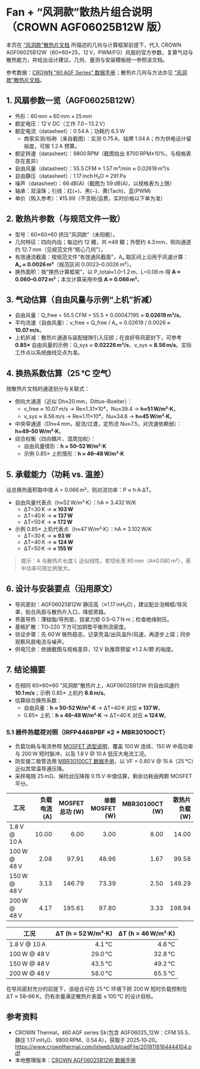 # Fan + “风洞款”散热片组合说明（CROWN AGF06025B12W 版）

本页在 [“风洞款”散热片文档](../heatsinks/wind_tunnel_60x60x60.md) 所描述的几何与计算框架前提下，代入 CROWN AGF06025B12W（60×60×25，12 V，PWM/FG）风扇的官方参数，复算气动与散热能力，并给出设计建议。几何、量测与安装模板统一参照该文档。

参考数据：[CROWN “60 AGF Series” 数据手册](./datasheets/CROWN-AGF06025B12W.md)；散热片几何与方法亦见 [“风洞款”散热片文档](../heatsinks/wind_tunnel_60x60x60.md)。

## 1. 风扇参数一览（AGF06025B12W）

- 外形：60 mm × 60 mm × 25 mm
- 额定电压：12 V DC（工作 7.0 – 13.2 V）
- 额定电流（datasheet）：0.54 A；功耗约 6.5 W  
  - 商家实测/标称（来自截图）：实测 0.75 A、铭牌 1.04 A；作为供电设计留裕度，可按 1.2 A 预算。
- 额定转速（datasheet）：9800 RPM（截图给出 8700 RPM±10%，与规格表存在差异）
- 自由风量（datasheet）：55.5 CFM ≈ 1.57 m³/min ≈ 0.02619 m³/s
- 自由静压（datasheet）：1.17 inch H₂O ≈ 291 Pa
- 噪声（datasheet）：66 dB(A)（截图为 59 dB(A)，以规格表为上限）
- 轴承：双滚珠；引线：红(+)、黑(−)、黄(Tach)、蓝(PWM)
 - 单价（购入参考）：¥15.99（不含税/运费，实时价格以下单为准）

## 2. 散热片参数（与规范文件一致）

- 型号：60×60×60 挤压“风洞款”（未阳极）。
- 几何特征：四向内齿；每边约 12 鳍，共 ≈48 鳍；外壁约 4.3 mm，侧向通道约 12.7 mm（见规范文件“核心几何”）。
- 有效通流截面：按规范文件“有效通风截面”，Aₐ 取区间上沿用于风速计算：**Aₐ ≈ 0.0026 m²**（规范区间 0.0023–0.0026 m²）。
- 换热面积：按“换热计算框架”，以 P_total≈1.0–1.2 m、L=0.06 m 得 **A ≈ 0.060–0.072 m²**；本文计算采用中值 **A ≈ 0.066 m²**。

## 3. 气动估算（自由风量与示例“上机”折减）

- 自由风量：Q_free = 55.5 CFM = 55.5 × 0.00047195 ≈ **0.02619 m³/s**。
- 平均流速（自由风量）：v_free = Q_free / Aₐ ≈ 0.02619 / 0.0026 ≈ **10.07 m/s**。
- 上机折减：散热片通道与装配缝隙引入压损；在良好导风密封下，可参考 **0.85×** 自由风量的示例：Q_sys ≈ **0.02226 m³/s**，v_sys ≈ **8.56 m/s**。实际工作点以系统曲线交点为准。

## 4. 换热系数估算（25 °C 空气）

按散热片文档的通道划分与关联式：

- 侧向大通道（近似 Dh≈20 mm，Dittus–Boelter）：
  - v_free ≈ 10.07 m/s → Re≈1.31×10⁴，Nu≈39.4 → **h≈51 W/m²·K**。
  - v_sys ≈ 8.56 m/s → Re≈1.11×10⁴，Nu≈34.6 → **h≈45 W/m²·K**。
- 中央窄通道（Dh≈4 mm，层流/过渡，定热流 Nu≈7.5，对流速依赖弱）：**h≈49–50 W/m²·K**。
- 综合权衡（四向鳍片、湿周加权）：
  - 自由风量情形：**h ≈ 50–52 W/m²·K**
  - 示例 0.85× 上机情形：**h ≈ 46–48 W/m²·K**

## 5. 承载能力（功耗 vs. 温差）

设总换热面积取中值 A = 0.066 m²，则对流功率：P ≈ h·A·ΔT。

- 自由风量代表点（h≈52 W/m²·K）：hA ≈ 3.432 W/K  
  - ΔT=30 K → **≈ 103 W**  
  - ΔT=40 K → **≈ 137 W**  
  - ΔT=50 K → **≈ 172 W**
- 示例 0.85× 上机代表点（h≈47 W/m²·K）：hA ≈ 3.102 W/K  
  - ΔT=30 K → **≈ 93 W**  
  - ΔT=40 K → **≈ 124 W**  
  - ΔT=50 K → **≈ 155 W**

> 提示：A 与散热片长度 L 近似线性，若切长至 80 mm（A≈0.080 m²），表中功率可按比例放大。

## 6. 设计与安装要点（沿用原文）

- 导风密封：AGF06025B12W 静压高（≈1.17 inH₂O），建议配合泡棉框/导风罩，贴合风扇与散热片入口，降低旁路。
- 界面导热：薄硅脂/导热垫，锁紧力矩 0.5–0.7 N·m；检查绝缘耐压。
- 基板扩散：TO‑220 下方可加铜垫平衡热流密度。
- 验证步骤：先 60 W 做热稳态，记录壳温/出风温升/风速，再逐步上探；同步观察风扇电流与噪声。
- 供电冗余：依据截图与规格差异，12 V 轨推荐预留 ≥1.2 A/颗 的裕度。

## 7. 结论摘要

- 在相同 60×60×60 “风洞款”散热片上，AGF06025B12W 的自由风速约 **10.1 m/s**；示例 0.85× 上机约 **8.6 m/s**。
- 估算综合换热系数：
  - 自由风量：**h ≈ 50–52 W/m²·K** → ΔT=40 K 对应 **≈ 137 W**。
  - 0.85× 上机：**h ≈ 46–48 W/m²·K** → ΔT=40 K 对应 **≈ 124 W**。

### 5.1 器件热载荷对照（IRFP4468PBF ×2 + MBR30100CT）

- 负载功耗与电流参照 [MOSFET 选型说明](../load_mosfet_selection.md)，覆盖 100 W 连续、150 W 中高功率与 200 W 短时脉冲，以及 1.8 V @ 10 A 低压大电流工况。
- 防反接二极管选用 [MBR30100CT 数据手册](../reverse_protection/MBR30100CT.md)，以 VF = 0.80 V @ 15 A（25 °C）近似其常温导通压降。
- 采样电阻 25 mΩ、保险丝压降按 0.15 V 中值估算，剩余功耗由两颗 MOSFET 平分。

| 工况 | 负载电流 (A) | MOSFET 总功 (W) | 单颗 MOSFET (W) | MBR30100CT (W) | 散热片负载 (W) |
| --- | ---: | ---: | ---: | ---: | ---: |
| 1.8 V @ 10 A | 10.00 | 6.00 | 3.00 | 8.00 | 14.00 |
| 100 W @ 48 V | 2.08 | 97.91 | 48.96 | 1.67 | 99.58 |
| 150 W @ 48 V | 3.13 | 146.79 | 73.39 | 2.50 | 149.29 |
| 200 W @ 48 V | 4.17 | 195.61 | 97.80 | 3.33 | 198.94 |

| 工况 | ΔT (h = 52 W/m²·K) | ΔT (h = 46 W/m²·K) |
| --- | ---: | ---: |
| 1.8 V @ 10 A | 4.1 °C | 4.6 °C |
| 100 W @ 48 V | 29.0 °C | 32.8 °C |
| 150 W @ 48 V | 43.5 °C | 49.2 °C |
| 200 W @ 48 V | 58.0 °C | 65.5 °C |

在导风密封充分的前提下，该组合可在 25 °C 环境下把 200 W 短时负载控制在 ΔT ≈ 58–66 K，仍有余量满足散热片表面 ≤ 100 °C 的设计目标。

## 参考资料
- CROWN Thermal，《60 AGF series S》（包含 AGF06025_12W：CFM 55.5、静压 1.17 inH₂O、9800 RPM、0.54 A），获取于 2025‑10‑20。  
  https://www.crownthermal.com/lxlweb/UploadFile/2018118164444104.pdf
- 本地整理版本：[CROWN AGF06025B12W 数据手册](./datasheets/CROWN-AGF06025B12W.md)

